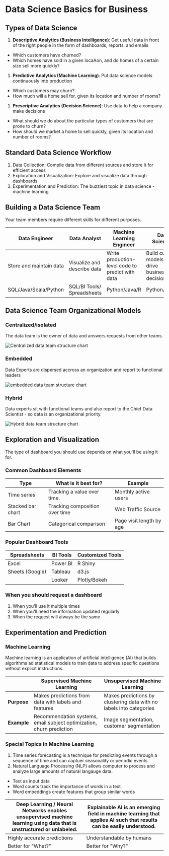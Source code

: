 # Data Science Basics for Business

## Types of Data Science

1. **Descriptive Analytics (Business Intelligence)**: Get useful data in front
of the right people in the form of dashboards, reports, and emails
  - Which customers have churned?
  - Which homes have sold in a given locaAon, and do homes of a
 certain size sell more quickly?
1. **Predictive Analytics (Machine Learning)**: Put data science models continuously into production
  - Which customers may churn?
  - How much will a home sell for, given its location and number of rooms?
1. **Prescriptive Analytics (Decision Science)**: Use data to help a company make decisions
  - What should we do about the particular types of customers that are prone to churn?
  - How should we market a home to sell quickly, given its location and number of rooms?

## Standard Data Science Workflow
1. Data Collection: Compile data from different sources and store it for efficient access
1. Exploration and Visualization: Explore and visualize data through dashboards
1. Experimentation and Prediction: The buzziest topic in data science - machine learning

## Building a Data Science Team
Your team members require different skills for different purposes.

| **Data Engineer**       | **Data Analyst**            | **Machine Learning Engineer**                    | **Data Scientist**                              |
|-------------------------|-----------------------------|--------------------------------------------------|-------------------------------------------------|
| Store and maintain data | Visualize and describe data | Write production-level code to predict with data | Build custom models to drive business decisions |
| SQL/Java/Scala/Python   | SQL/BI Tools/ Spreadsheets  | Python/Java/R                                    | Python/R/SQL                                    |

## Data Science Team Organizational Models

### Centralized/isolated

The data team is the owner of data and answers requests from other teams.

![Centralized data team structure chart](https://github.com/SoIllEconomist/ds4b/blob/master/python_ds4b/00_introduction/centralized_team.png?raw=1)

### Embedded
Data Experts are dispersed accross an organization and report to functional leaders

![embedded data team structure chart](https://github.com/SoIllEconomist/ds4b/blob/master/python_ds4b/00_introduction/embedded_team.png?raw=1)

### Hybrid
Data experts sit with functional teams and also report to the Chief Data Scientist - so data is an organizational priority.

![Hybrid data team structure chart](https://github.com/SoIllEconomist/ds4b/blob/master/python_ds4b/00_introduction/hybrid_team.png?raw=1)

## Exploration and Visualization
The type of dashboard you should use depends on what you'll be using it for. 

### Common Dashboard Elements

| **Type**          | **What is it best for?**       | **Example**              |
|-------------------|--------------------------------|--------------------------|
| Time series       | Tracking a value over time.    | Monthly active users     |
| Stacked bar chart | Tracking composition over time | Web Traffic Source       |
| Bar Chart         | Categorical comparison         | Page visit length by age |


### Popular Dashboard Tools
| **Spreadsheets** | **BI Tools** | **Customized Tools** |
|------------------|--------------|----------------------|
| Excel            | Power BI     | R Shiny              |
| Sheets (Google)  | Tableau      | d3.js                |
|                  | Looker       | Plotly/Bokeh         |

### When you should request a dashboard
1. When you'll use it multiple times
1. When you'll need the information updated regularly
1. When the request will always be the same

## Experimentation and Prediction
### Machine Learning
Machine learning is an application of artificial intelligence (AI) that builds algorithms ad statistical models to train data to address specific questions without explicit instructions. 

|             | **Supervised Machine Learning**                                      | **Unsupervised Machine Learning**                                   |
|-------------|----------------------------------------------------------------------|---------------------------------------------------------------------|
| **Purpose** | Makes predictions from data with labels and features                 | Makes predictions by clustering data with no labels into categories |
| **Example** | Recommendation systems, email subject optimization, churn prediction | Image segmentation, customer segmentation                           |

### Special Topics in Machine Learning

1. Time series forecasting is a technique for predicting events through a sequence of time and can captuer seasonality or periodic events.
1. Natural Language Processing (NLP) allows computer to process and analyze large amounts of natural langauge data. 
  - Text as input data
  - Word counts track the importance of words in a text
  - Word embeddings create features that group similar words

| **Deep Learning / Neural Networks** enables unsupervised machine learning using data that is unstructured or unlabeled. | **Explainable AI** is an emerging field in machine learning that applies AI such that results can be easily understood. |
|-------------------------------------------------------------------------------------------------------------------------|-------------------------------------------------------------------------------------------------------------------------|
| Highly accurate predictions                                                                                             | Understandable by humans                                                                                                |
| Better for "What?"                                                                                                      | Better for "Why?"                                                                                                       |

